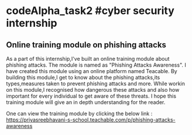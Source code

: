 # codeAlpha_task2 #cyber security internship
## Online training module on phishing attacks
As a part of this internship,I've built an online training module about phishing attacks. The module is named as "Phishing Attacks Awareness". I have created this module using an online platform named Teacable.
By building this module,I get to know about the phishing attacks,its types,measures taken to prevent phishing attacks and more. While workin on this module,I recognised how dangerous these attacks and also how 
important for every individual to get aware of these threats.
I hope this training module will give an in depth understanding for the reader.

One can view the training module by clicking the below link :
https://priyasreebhavani-s-school.teachable.com/p/phishing-attacks-awareness

